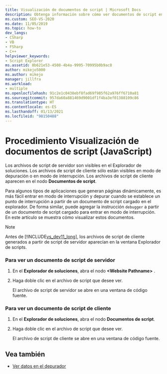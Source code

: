 ```yaml
---
title: Visualización de documentos de script | Microsoft Docs
description: Obtenga información sobre cómo ver documentos de script en el servidor de JavaScript en Visual Studio mediante el Explorador de soluciones.
ms.custom: SEO-VS-2020
ms.date: 11/05/2019
ms.topic: how-to
dev_langs:
- CSharp
- VB
- FSharp
- C++
helpviewer_keywords:
- Script Explorer
ms.assetid: 8b621e53-4508-4b4a-9995-70995b0b9ac8
author: mikejo5000
ms.author: mikejo
manager: jillfra
ms.workload:
- multiple
ms.openlocfilehash: 91c2e1c0438ebf8fad69f985f62a976ff6710a81
ms.sourcegitcommit: 957da60a881469d9001df1f4ba3ef01388109c86
ms.translationtype: HT
ms.contentlocale: es-ES
ms.lasthandoff: 01/13/2021
ms.locfileid: "98150488"
---
```

# <a name="how-to-view-script-documents-javascript"></a>Procedimiento Visualización de documentos de script (JavaScript)

Los archivos de script de servidor son visibles en el Explorador de soluciones. Los archivos de script de cliente sólo están visibles en modo de depuración o en modo de interrupción. Los archivos de script de cliente aparecen en el nodo **Documentos de script**.

Para algunos tipos de aplicaciones que generan páginas dinámicamente, es más fácil entrar en modo de interrupción y depurar cuando se establece un punto de interrupción a partir de un documento de script cargado en el explorador. De forma similar, puede agregar la instrucción `debugger` a partir de un documento de script cargado para entrar en modo de interrupción. En este artículo se muestra cómo visualizar estos documentos.

> [!NOTE]
> Antes de [!INCLUDE[vs_dev11_long](../data-tools/includes/vs_dev11_long_md.md)], los archivos de script de cliente generados a partir de script de servidor aparecían en la ventana Explorador de scripts.

### <a name="to-view-a-server-side-script-document"></a>Para ver un documento de script de servidor

1. En el **Explorador de soluciones**, abra el nodo **\<Website Pathname>** .

2. Haga doble clic en el archivo de script que desee ver.

     El archivo de script de servidor se abre en una ventana de código fuente.

### <a name="to-view-a-client-side-script-document"></a>Para ver un documento de script de cliente

1. En el **Explorador de soluciones**, abra el nodo **Documentos de script**.

2. Haga doble clic en el archivo de script que desee ver.

     El archivo de script de cliente se abre en una ventana de código fuente.

## <a name="see-also"></a>Vea también
- [Ver datos en el depurador](../debugger/viewing-data-in-the-debugger.md)